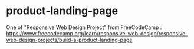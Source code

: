 # product-landing-page
One of "Responsive Web Design Project" from FreeCodeCamp :<br>
https://www.freecodecamp.org/learn/responsive-web-design/responsive-web-design-projects/build-a-product-landing-page
